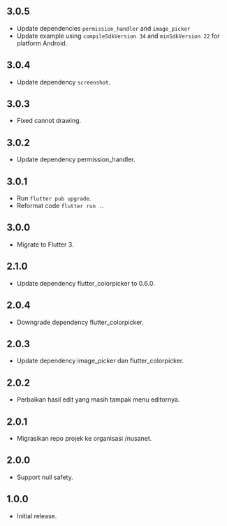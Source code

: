 ## 3.0.5

* Update dependencies `permission_handler` and `image_picker`
* Update example using `compileSdkVersion 34` and `minSdkVersion 22` for platform Android.

## 3.0.4

* Update dependency `screenshot`.

## 3.0.3

* Fixed cannot drawing.

## 3.0.2

* Update dependency permission_handler.

## 3.0.1

* Run `flutter pub upgrade`.
* Reformat code `flutter run .`.

## 3.0.0

* Migrate to Flutter 3.

## 2.1.0

* Update dependency flutter_colorpicker to 0.6.0.

## 2.0.4

* Downgrade dependency flutter_colorpicker.

## 2.0.3

* Update dependency image_picker dan flutter_colorpicker.

## 2.0.2

* Perbaikan hasil edit yang masih tampak menu editornya.

## 2.0.1

* Migrasikan repo projek ke organisasi /nusanet.

## 2.0.0

* Support null safety.

## 1.0.0

* Initial release.
